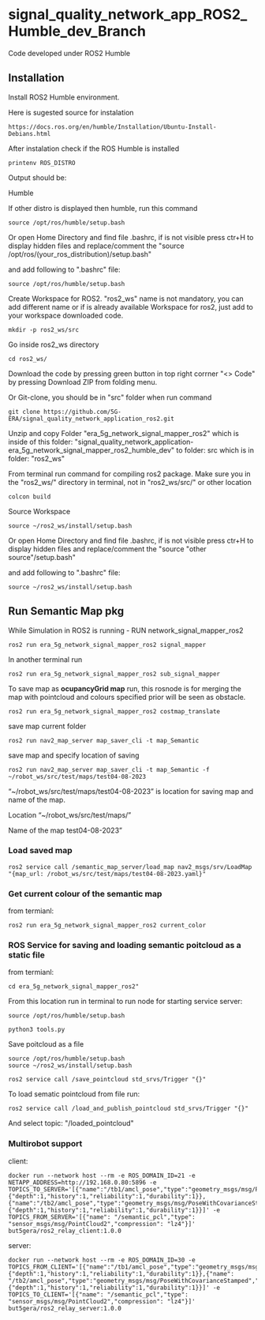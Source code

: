 # signal_quality_network_app_ROS2_Humble_dev_Branch
Code developed  under ROS2 Humble

## Installation


Install ROS2 Humble environment.

Here is sugested source for instalation 
```
https://docs.ros.org/en/humble/Installation/Ubuntu-Install-Debians.html
```


After instalation check if the ROS Humble is installed
```
printenv ROS_DISTRO
```

Output should be: 

Humble

If other distro is displayed then humble, run this command
```
source /opt/ros/humble/setup.bash
```

Or open Home Directory and find file .bashrc, if is not visible press ctr+H to display hidden files
and replace/comment the 
"source /opt/ros/(your_ros_distribution)/setup.bash"

and add following to ".bashrc" file:
```
source /opt/ros/humble/setup.bash
```


Create Workspace for ROS2. "ros2_ws" name is not mandatory, you can add different name or if is already available Workspace for ros2, just add to your workspace downloaded code.
```
mkdir -p ros2_ws/src
```

Go inside ros2_ws directory
```
cd ros2_ws/
```


Download the code by pressing green button in top right corrner "<> Code" by pressing Download ZIP from folding menu.

Or Git-clone, you should be in "src" folder when run command

```
git clone https://github.com/5G-ERA/signal_quality_network_application_ros2.git
```

Unzip and copy Folder "era_5g_network_signal_mapper_ros2" 
which is inside of this folder: "signal_quality_network_application-era_5g_network_signal_mapper_ros2_humble_dev"
to folder: src which is in folder: "ros2_ws"


From terminal run command for compiling ros2 package.
Make sure you in the "ros2_ws/" directory in terminal, not in "ros2_ws/src/" or other location
```
colcon build
```
Source Workspace
```
source ~/ros2_ws/install/setup.bash
```

Or open Home Directory and find file .bashrc, if is not visible press ctr+H to display hidden files
and replace/comment the 
"source "other source"/setup.bash"

and add following to ".bashrc" file:
```
source ~/ros2_ws/install/setup.bash
```

## Run Semantic Map pkg
While Simulation in ROS2 is running - RUN network_signal_mapper_ros2

```
ros2 run era_5g_network_signal_mapper_ros2 signal_mapper
```
In another terminal run
```
ros2 run era_5g_network_signal_mapper_ros2 sub_signal_mapper
```

To save map as **ocupancyGrid map** run, this rosnode is for merging the map with pointcloud and colours specified prior will be seen as obstacle.

```
ros2 run era_5g_network_signal_mapper_ros2 costmap_translate
```

save map current folder
```
ros2 run nav2_map_server map_saver_cli -t map_Semantic
```

save map and specify location of saving
```
ros2 run nav2_map_server map_saver_cli -t map_Semantic -f ~/robot_ws/src/test/maps/test04-08-2023
```

“~/robot_ws/src/test/maps/test04-08-2023” is location for saving map and name of the map.

Location “~/robot_ws/src/test/maps/”

Name of the map test04-08-2023”

### Load saved map

```
ros2 service call /semantic_map_server/load_map nav2_msgs/srv/LoadMap "{map_url: /robot_ws/src/test/maps/test04-08-2023.yaml}"
```

### Get current colour of the semantic map

from termianl:
```
ros2 run era_5g_network_signal_mapper_ros2 current_color
```

### ROS Service for saving and loading semantic poitcloud as a static file

from termianl:

```
cd era_5g_network_signal_mapper_ros2"
```
From this location run in terminal to run node for starting service server:

```
source /opt/ros/humble/setup.bash
```

```
python3 tools.py
```
Save poitcloud as a file

```
source /opt/ros/humble/setup.bash
source ~/ros2_ws/install/setup.bash
```
```
ros2 service call /save_pointcloud std_srvs/Trigger "{}"
```
To load sematic pointcloud from file run:
```
ros2 service call /load_and_publish_pointcloud std_srvs/Trigger "{}"
```
And select topic: "/loaded_pointcloud"

### Multirobot support
client:
```
docker run --network host --rm -e ROS_DOMAIN_ID=21 -e NETAPP_ADDRESS=http://192.168.0.80:5896 -e TOPICS_TO_SERVER='[{"name":"/tb1/amcl_pose","type":"geometry_msgs/msg/PoseWithCovarianceStamped","qos":{"depth":1,"history":1,"reliability":1,"durability":1}},{"name":"/tb2/amcl_pose","type":"geometry_msgs/msg/PoseWithCovarianceStamped","qos":{"depth":1,"history":1,"reliability":1,"durability":1}}]' -e TOPICS_FROM_SERVER='[{"name": "/semantic_pcl","type": "sensor_msgs/msg/PointCloud2","compression": "lz4"}]' but5gera/ros2_relay_client:1.0.0
```

server:
```
docker run --network host --rm -e ROS_DOMAIN_ID=30 -e TOPICS_FROM_CLIENT='[{"name":"/tb1/amcl_pose","type":"geometry_msgs/msg/PoseWithCovarianceStamped","qos":{"depth":1,"history":1,"reliability":1,"durability":1}},{"name": "/tb2/amcl_pose","type":"geometry_msgs/msg/PoseWithCovarianceStamped","qos":{"depth":1,"history":1,"reliability":1,"durability":1}}]' -e TOPICS_TO_CLIENT='[{"name": "/semantic_pcl","type": "sensor_msgs/msg/PointCloud2","compression": "lz4"}]' but5gera/ros2_relay_server:1.0.0
```